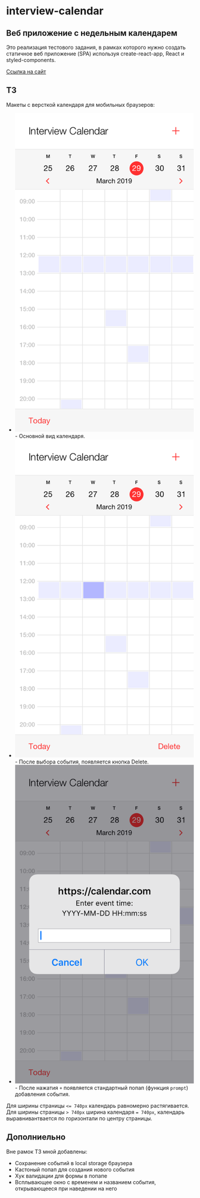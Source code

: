 # interview-calendar

## Веб приложение с недельным календарем
Это реализация тестового задания, в рамках которого нужно создать статичное веб приложение (SPA) используя create-react-app, React и styled-components.

[Ссылка на сайт](https://thealekzzz.github.io/interview-calendar-frontend/)

## ТЗ
Макеты c версткой календаря для мобильных браузеров:

* ![Main Mobile](./images/1.%20Main.png) - Основной вид календаря.
* ![Delete Mobile](./images/2.%20Delete.png) - После выбора события, появляется кнопка Delete.
* ![Add Mobile](./images/3.%20Add.png) - После нажатия `+` появляется стандартный попап (функция `prompt`) добавления события.

Для ширины страницы `<= 740px` календарь равномерно растягивается. Для ширины страницы `> 740px` ширина календаря `= 740px`, календарь выравнивантвается по горизонтали по центру страницы.

## Дополниельно
Вне рамок ТЗ мной добавлены:
* Сохранение событий в local storage браузера
* Кастоный попап для создания нового события
* Хук валидации для формы в попапе
* Всплывающее окно с временем и названием события, открывающееся при наведении на него